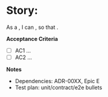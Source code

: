 # Story: <User-facing capability>

As a <role>, I can <capability>, so that <benefit>.

**Acceptance Criteria**

- [ ] AC1 …
- [ ] AC2 …

**Notes**

- Dependencies: ADR-00XX, Epic E<n>
- Test plan: unit/contract/e2e bullets
